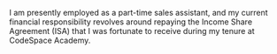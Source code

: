 I am presently employed as a part-time sales assistant, and my current financial responsibility revolves around repaying the Income Share Agreement (ISA) that I was fortunate to receive during my tenure at CodeSpace Academy.